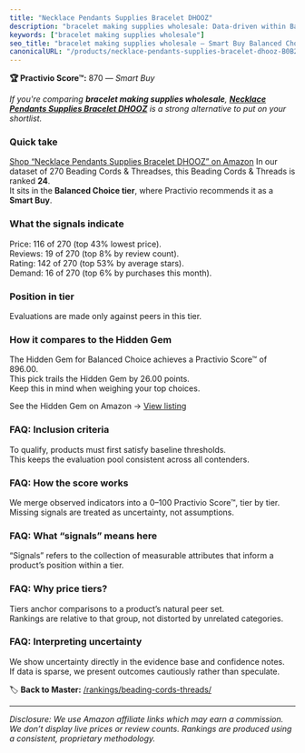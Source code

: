 ```yaml
---
title: "Necklace Pendants Supplies Bracelet DHOOZ"
description: "bracelet making supplies wholesale: Data-driven within Balanced Choice ranking using the Practivio Score™. Positioned by quality, value, demand, findability, m…"
keywords: ["bracelet making supplies wholesale"]
seo_title: "bracelet making supplies wholesale — Smart Buy Balanced Choice (2025)"
canonicalURL: "/products/necklace-pendants-supplies-bracelet-dhooz-B0B2PMS67N/"
---
```


**🏆 Practivio Score™:** 870 — _Smart Buy_


*If you're comparing **bracelet making supplies wholesale**, **[Necklace Pendants Supplies Bracelet DHOOZ](https://www.amazon.com/dp/B0B2PMS67N?tag=practivio-20)** is a strong alternative to put on your shortlist.*
### Quick take
[Shop “Necklace Pendants Supplies Bracelet DHOOZ” on Amazon](https://www.amazon.com/dp/B0B2PMS67N?tag=practivio-20)
In our dataset of 270 Beading Cords & Threadses, this Beading Cords & Threads is ranked **24**.  
It sits in the **Balanced Choice tier**, where Practivio recommends it as a **Smart Buy**.

### What the signals indicate
Price: 116 of 270 (top 43% lowest price).  
Reviews: 19 of 270 (top 8% by review count).  
Rating: 142 of 270 (top 53% by average stars).  
Demand: 16 of 270 (top 6% by purchases this month).

### Position in tier
Evaluations are made only against peers in this tier.

### How it compares to the Hidden Gem
The Hidden Gem for Balanced Choice achieves a Practivio Score™ of 896.00.  
This pick trails the Hidden Gem by 26.00 points.  
Keep this in mind when weighing your top choices.  

See the Hidden Gem on Amazon → [View listing](https://www.amazon.com/dp/B0B3JKWGL1?tag=practivio-20)

### FAQ: Inclusion criteria
To qualify, products must first satisfy baseline thresholds.  
This keeps the evaluation pool consistent across all contenders.

### FAQ: How the score works
We merge observed indicators into a 0–100 Practivio Score™, tier by tier.  
Missing signals are treated as uncertainty, not assumptions.

### FAQ: What “signals” means here
“Signals” refers to the collection of measurable attributes that inform a product’s position within a tier.

### FAQ: Why price tiers?
Tiers anchor comparisons to a product’s natural peer set.  
Rankings are relative to that group, not distorted by unrelated categories.

### FAQ: Interpreting uncertainty
We show uncertainty directly in the evidence base and confidence notes.  
If data is sparse, we present outcomes cautiously rather than speculate.


🏷️ **Back to Master:** [/rankings/beading-cords-threads/](/rankings/beading-cords-threads/)

---
_Disclosure: We use Amazon affiliate links which may earn a commission. We don’t display live prices or review counts. Rankings are produced using a consistent, proprietary methodology._
